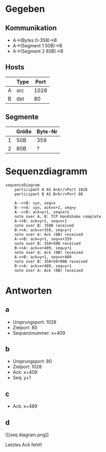 # Gegeben

## Kommunikation

- A$\to$(Bytes 0-358)$\to$B
- A$\to$(Segment 1 50B)$\to$B
- A$\to$(Segment 2 80B)$\to$B

## Hosts

|  | Type | Port |
| ---- | ---- | ---- |
| A | src | 1028 |
| B | dst | 80 |

## Segmente

|  | Größe | Byte-Nr |
| ---- | ---- | ---- |
| 1 | 50B | 359 |
| 2 | 80B | ? |

# Sequenzdiagramm

```mermaid
sequenceDiagram
    participant A AS A<br/>Port 1028
    participant B AS B<br/>Port 80

    A-->>B: syn, seq=x
    B-->>A: syn, ack=x+1, seq=y
    A-->>B: ack=y+1, seq=x+1
    note over A, B: TCP Handshake complete
    A->>B: ack=y+1, seq=x+1
    note over B: 358B received
    B->>A: ack=x+359, seq=y+1
    note over A: Ack (0B) received
    A->>B: ack=y+1, seq=x+359
    note over B: 358+50B received
    B->>A: ack=x+409, seq=y+1
    note over A: Ack (0B) received
    A->>B: ack=y+1, seq=x+409
    note over B: 358+50+80B received
    B->>A: ack=x+489, seq=y+1
    note over A: Ack (0B) received
```

# Antworten

## a

- Ursprungsport: 1028
- Zielport: 80
- Sequenznummer: x+409

## b

- Ursprungsport: 80
- Zielport: 1028
- Ack: x+409
- Seq: y+1

## c

- Ack: x+489

## d

![[seq diagram.png]]

Letztes Ack fehlt!
